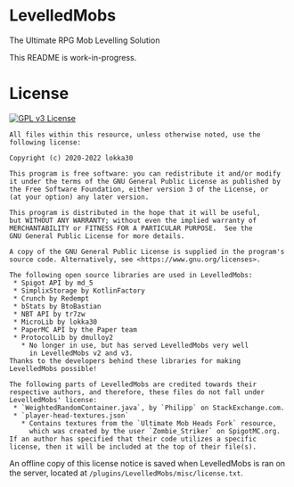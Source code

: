 # LevelledMobs
The Ultimate RPG Mob Levelling Solution

This README is work-in-progress.

# License
<a href="https://www.gnu.org/licenses/gpl-3.0.en.html">
  <img src="https://www.gnu.org/graphics/gplv3-or-later.png" alt="GPL v3 License"/>
</a>

    All files within this resource, unless otherwise noted, use the
    following license:

    Copyright (c) 2020-2022 lokka30

    This program is free software: you can redistribute it and/or modify
    it under the terms of the GNU General Public License as published by
    the Free Software Foundation, either version 3 of the License, or
    (at your option) any later version.

    This program is distributed in the hope that it will be useful,
    but WITHOUT ANY WARRANTY; without even the implied warranty of
    MERCHANTABILITY or FITNESS FOR A PARTICULAR PURPOSE.  See the
    GNU General Public License for more details.

    A copy of the GNU General Public License is supplied in the program's
    source code. Alternatively, see <https://www.gnu.org/licenses>.

    The following open source libraries are used in LevelledMobs:
     * Spigot API by md_5
     * SimplixStorage by KotlinFactory
     * Crunch by Redempt
     * bStats by BtoBastian
     * NBT API by tr7zw
     * MicroLib by lokka30
     * PaperMC API by the Paper team
     * ProtocolLib by dmulloy2
       * No longer in use, but has served LevelledMobs very well
         in LevelledMobs v2 and v3.
    Thanks to the developers behind these libraries for making
    LevelledMobs possible!

    The following parts of LevelledMobs are credited towards their
    respective authors, and therefore, these files do not fall under
    LevelledMobs' license:
     * `WeightedRandomContainer.java`, by `Philipp` on StackExchange.com.
     * `player-head-textures.json`
       * Contains textures from the `Ultimate Mob Heads Fork` resource,
         which was created by the user `Zombie_Striker` on SpigotMC.org.
    If an author has specified that their code utilizes a specific
    license, then it will be included at the top of their file(s).

An offline copy of this license notice is saved when LevelledMobs
is ran on the server, located at `/plugins/LevelledMobs/misc/license.txt`.